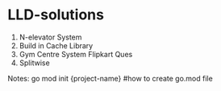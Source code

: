 # LLD-solutions
1. N-elevator System
2. Build in Cache Library
3. Gym Centre System Flipkart Ques
4. Splitwise

Notes:
go mod init {project-name} #how to create go.mod file